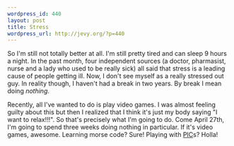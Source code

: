 ```yaml
--- 
wordpress_id: 440
layout: post
title: Stress
wordpress_url: http://jevy.org/?p=440
---
```

So I'm still not totally better at all.  I'm still pretty tired and can sleep 9 hours a night.  In the past month, four independent sources (a doctor, pharmasist, nurse and a lady who used to be really sick) all said that stress is a leading cause of people getting ill.  Now, I don't see myself as a really stressed out guy.  In reality though, I haven't had a break in two years.  By break I mean doing _nothing_.

Recently, all I've wanted to do is play video games.  I was almost feeling guilty about this but then I realized that I think it's just my body saying "I want to relax!!!".  So that's precisely what I'm going to do.  Come April 27th, I'm going to spend three weeks doing nothing in particular.  If it's video games, awesome.  Learning morse code?  Sure!  Playing with <a href="http://en.wikipedia.org/wiki/PIC_microcontroller">PIC</a>s?  Holla!
